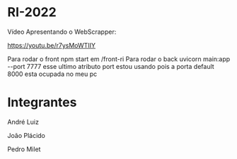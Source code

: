# RI-2022

Vídeo Apresentando o WebScrapper:

https://youtu.be/r7ysMoWTIIY

Para rodar o front npm start em /front-ri
Para rodar o back uvicorn main:app --port 7777
esse ultimo atributo port estou usando pois a porta default 8000 esta ocupada no meu pc

# Integrantes

André Luiz

João Plácido

Pedro Milet
